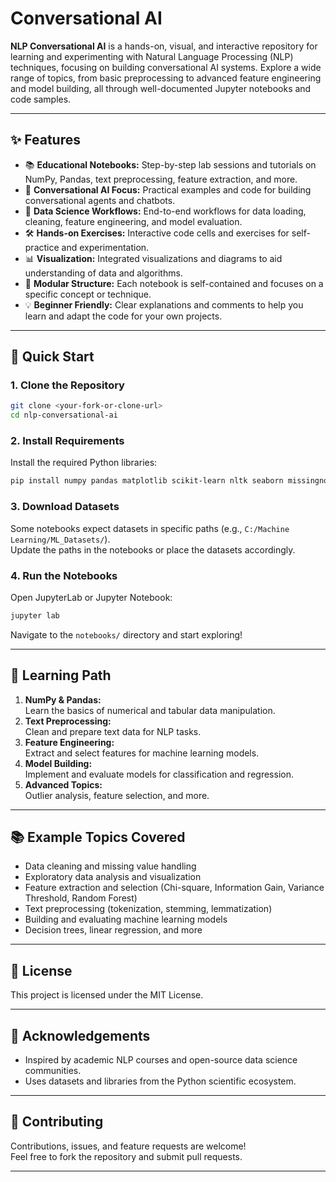 # Conversational AI

**NLP Conversational AI** is a hands-on, visual, and interactive repository for learning and experimenting with Natural Language Processing (NLP) techniques, focusing on building conversational AI systems. Explore a wide range of topics, from basic preprocessing to advanced feature engineering and model building, all through well-documented Jupyter notebooks and code samples.

---

## ✨ Features

- 📚 **Educational Notebooks:** Step-by-step lab sessions and tutorials on NumPy, Pandas, text preprocessing, feature extraction, and more.
- 🤖 **Conversational AI Focus:** Practical examples and code for building conversational agents and chatbots.
- 🔬 **Data Science Workflows:** End-to-end workflows for data loading, cleaning, feature engineering, and model evaluation.
- 🛠️ **Hands-on Exercises:** Interactive code cells and exercises for self-practice and experimentation.
- 📊 **Visualization:** Integrated visualizations and diagrams to aid understanding of data and algorithms.
- 🧩 **Modular Structure:** Each notebook is self-contained and focuses on a specific concept or technique.
- 💡 **Beginner Friendly:** Clear explanations and comments to help you learn and adapt the code for your own projects.

---

## 🏁 Quick Start

### 1. Clone the Repository

```bash
git clone <your-fork-or-clone-url>
cd nlp-conversational-ai
```

### 2. Install Requirements

Install the required Python libraries:

```bash
pip install numpy pandas matplotlib scikit-learn nltk seaborn missingno plotly
```

### 3. Download Datasets

Some notebooks expect datasets in specific paths (e.g., `C:/Machine Learning/ML_Datasets/`).  
Update the paths in the notebooks or place the datasets accordingly.

### 4. Run the Notebooks

Open JupyterLab or Jupyter Notebook:

```bash
jupyter lab
```

Navigate to the `notebooks/` directory and start exploring!

---

## 🧭 Learning Path

1. **NumPy & Pandas:**  
   Learn the basics of numerical and tabular data manipulation.
2. **Text Preprocessing:**  
   Clean and prepare text data for NLP tasks.
3. **Feature Engineering:**  
   Extract and select features for machine learning models.
4. **Model Building:**  
   Implement and evaluate models for classification and regression.
5. **Advanced Topics:**  
   Outlier analysis, feature selection, and more.

---

## 📚 Example Topics Covered

- Data cleaning and missing value handling
- Exploratory data analysis and visualization
- Feature extraction and selection (Chi-square, Information Gain, Variance Threshold, Random Forest)
- Text preprocessing (tokenization, stemming, lemmatization)
- Building and evaluating machine learning models
- Decision trees, linear regression, and more

---

## 📜 License

This project is licensed under the MIT License.

---

## 🙏 Acknowledgements

- Inspired by academic NLP courses and open-source data science communities.
- Uses datasets and libraries from the Python scientific ecosystem.

---

## 🤝 Contributing

Contributions, issues, and feature requests are welcome!  
Feel free to fork the repository and submit pull requests.

---
